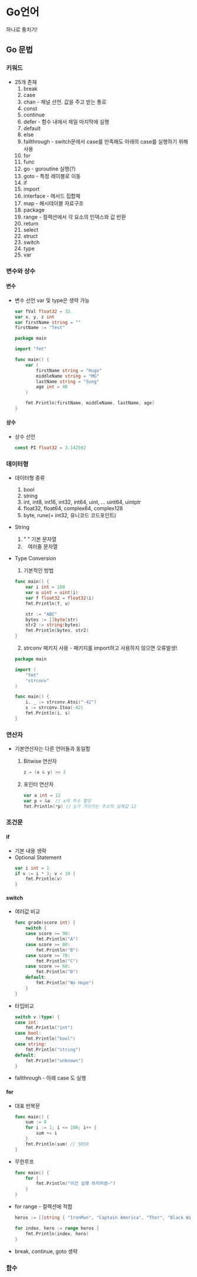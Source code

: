# Go언어

하나로 퉁치기!

## Go 문법

### 키워드
- 25개 존재
	1. break
	2. case
	3. chan - 채널 선언. 값을 주고 받는 통로
	4. const
	5. continue
	6. defer - 함수 내에서 제일 마지막에 실행
	7. default
	8. else
	9. fallthrough - switch문에서 case를 만족해도 아래의 case를 실행하기 위해 사용
	10. for
	11. func
	12. go - goroutine 실행(?)
	13. goto - 특정 레이블로 이동
	14. if
	15. import
	16. interface - 메서드 집합체
	17. map - 해시테이블 자료구조
	18. package
	19. range - 컬렉션에서 각 요소의 인덱스와 값 반환
	20. return
	21. select
	22. struct
	23. switch
	24. type
	25. var

### 변수와 상수

#### 변수
- 변수 선언
	var 및 type은 생략 가능

	```go
	var fVal float32 = 32.
	var x, y, z int
	var firstName string = ""
	firstName := "Test"
	```

	```go
	package main

	import "fmt"

	func main() {
		var (
			firstName string = "Hugo"
			middleName string = "MG"
			lastName string = "Sung"
			age int = 48
		)

		fmt.Println(firstName, middleName, lastName, age)
	}
	```

#### 상수
- 상수 선언
	```go
	const PI float32 = 3.142592
	```

### 데이터형
- 데이터형 종류
	1. bool
	2. string
	3. int, int8, int16, int32, int64, uint, ... uint64, uintptr
	4. float32, float64, complex64, complex128
	5. byte, rune(= int32, 유니코드 코드포인트)

- String
	1. " " 기본 문자열
	2. ` ` 여러줄 문자열

- Type Conversion
	1. 기본적인 방법
	```go
	func main() {
		var i int = 100
		var u uint = uint(i)
		var f float32 = float32(i)  
		fmt.Println(f, u)
	
		str := "ABC"
		bytes := []byte(str)
		str2 := string(bytes)
		fmt.Println(bytes, str2)
	}
	```

	2. strconv 패키지 사용 - 패키지를 import하고 사용하지 않으면 오류발생!
	```go
	package main

	import (
		"fmt"
		"strconv"
	)

	func main() {
		i, _ := strconv.Atoi("-42")
		s := strconv.Itoa(-42)
		fmt.Println(i, s)
	}
	```

### 연산자
- 기본연산자는 다른 언어들과 동일함
	1. Bitwise 연산자
		```go
		z = (x & y) >> 2
		```

	2. 포인터 연산자
		```go
		var a int = 12
		var p = &a  // a의 주소 할당
		fmt.Println(*p) // p가 가리키는 주소의 실제값 12
		```

### 조건문

#### if
- 기본 내용 생략
- Optional Statement
	```go
	var i int = 1
	if v := i * 3; v < 10 {
		fmt.Println(v)
	}
	```

#### switch
- 여러값 비교
	```go
	func grade(score int) {
		switch {
		case score >= 90:
			fmt.Println("A")
		case score >= 80:
			fmt.Println("B")
		case score >= 70:
			fmt.Println("C")
		case score >= 60:
			fmt.Println("D")
		default:
			fmt.Println("No Hope")
		}
	}   
	```

- 타입비교
	```go
	switch v.(type) {
	case int:
		fmt.Println("int")
	case bool:
		fmt.Println("bool")
	case string:
		fmt.Println("string")
	default:
		fmt.Println("unknown")
	} 
	```

- fallthrough - 아래 case 도 실행

#### for
- 대표 반복문
	```go
	func main() {
		sum := 0
		for i := 1; i <= 100; i++ {
			sum += i
		}
		fmt.Println(sum) // 5050
	}
	```

- 무한루프
	```go
	func main() {
		for {
			fmt.Println("이건 실행 하지마셈~")
		}
	}
	```

- for range - 컬렉션에 적합
	```go
	heros := []string { "IronMan", "Captain America", "Thor", "Black Widow" }

	for index, hero := range heros {
		fmt.Println(index, hero)
	}
	```

- break, continue, goto 생략


### 함수
